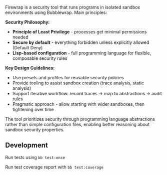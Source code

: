 Firewrap is a security tool that runs programs in isolated sandbox environments using Bubblewrap. Main principles:

**Security Philosophy:**
- **Principle of Least Privilege** - processes get minimal permissions needed
- **Secure by default** - everything forbidden unless explicitly allowed (Default Deny)
- **Lisp-based configuration** - full programming language for flexible, composable security rules

**Key Design Guidelines:**
- Use presets and profiles for reusable security policies
- Provide tooling to assist sandbox creation (trace analysis, static analysis)
- Support iterative workflow: record traces → map to abstractions → audit rules
- Pragmatic approach - allow starting with wider sandboxes, then tightening over time

The tool prioritizes security through programming language abstractions rather than simple configuration files, enabling better reasoning about sandbox security properties.

## Development

Run tests using `bb test:once`

Run test coverage report with `bb test:coverage`
